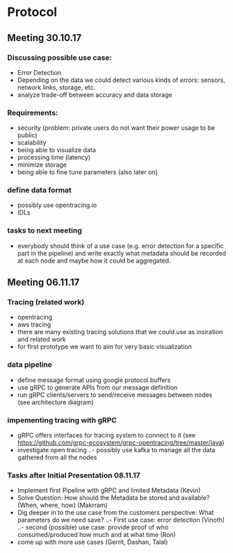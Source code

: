 # Protocol

## Meeting 30.10.17

### Discussing possible use case:
 - Error Detection
  - Depending on the data we could detect various kinds of errors: sensors, network links, storage, etc.
  - analyze trade-off between accuracy and data storage
 
 ### Requirements:
 - security (problem: private users do not want their power usage to be public)
 - scalability
 - being able to visualize data
 - processing time (latency)
 - minimize storage
 - being able to fine tune parameters (also later on)
 
  ### define data format
  - possibly use opentracing.io
  - IDLs
  
  ### tasks to next meeting
  - everybody should think of a use case (e.g. error detection for a specific part in the pipeline) 
   and write exactly what metadata should be recorded at each node and maybe how it could be aggregated.
   
   
  ## Meeting 06.11.17
  
  ### Tracing (related work)
  - opentracing
  - aws tracing
  - there are many existing tracing solutions that we could use as insiration and related work
  - for first prototype we want to aim for very basic visualization
  
 ### data pipeline
  - define message format using google protocol buffers
  - use gRPC to generate APIs from our message definition
  - run gRPC clients/servers to send/receive messages between nodes (see architecture diagram)
  
 ### impementing tracing with gRPC
  - gRPC offers interfaces for tracing system to connect to it (see https://github.com/grpc-ecosystem/grpc-opentracing/tree/master/java)
  - investigate open tracing
  ..- possibly use kafka to manage all the data gathered from all the nodes
  
  ### Tasks after Initial Presentation 08.11.17
   - Implement first Pipeline with gRPC and limited Metadata (Kevin)
   - Solve Question: How should the Metadata be stored and available? (When, where, how) (Makrram)
   - Dig deeper in to the use case from the customers perspective: What parameters do we need save?
   ..- First use case: error detection (Vinoth)
   ..- second (possible) use case: provide proof of who consumed/produced how much and at what time (Ron)
   - come up with more use cases (Gerrit, Dashan, Talal)
